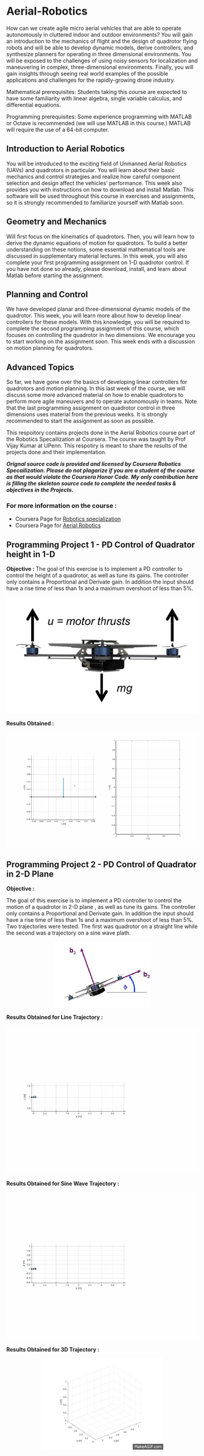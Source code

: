 # Aerial-Robotics

How can we create agile micro aerial vehicles that are able to operate autonomously in cluttered indoor and outdoor environments?  You will gain an introduction to the mechanics of flight and the design of quadrotor flying robots and will be able to develop dynamic models, derive controllers, and synthesize planners for operating in three dimensional environments.  You will be exposed to the challenges of using noisy sensors for localization and maneuvering in complex, three-dimensional environments.  Finally, you will gain insights through seeing real world examples of the possible applications and challenges for the rapidly-growing drone industry.

Mathematical prerequisites: Students taking this course are expected to have some familiarity with linear algebra, single variable calculus, and differential equations.

Programming prerequisites: Some experience programming with MATLAB or Octave is recommended (we will use MATLAB in this course.) MATLAB will require the use of a 64-bit computer.

## Introduction to Aerial Robotics

You will be introduced to the exciting field of Unmanned Aerial Robotics (UAVs) and quadrotors in particular. You will learn about their basic mechanics and control strategies and realize how careful component selection and design affect the vehicles' performance. This week also provides you with instructions on how to download and install Matlab. This software will be used throughout this course in exercises and assignments, so it is strongly recommended to familiarize yourself with Matlab soon.

## Geometry and Mechanics

Will first focus on the kinematics of quadrotors. Then, you will learn how to derive the dynamic equations of motion for quadrotors. To build a better understanding on these notions, some essential mathematical tools are discussed in supplementary material lectures. In this week, you will also complete your first programming assignment on 1-D quadrotor control. If you have not done so already, please download, install, and learn about Matlab before starting the assignment.

## Planning and Control

We have developed planar and three-dimensional dynamic models of the quadrotor. This week, you will learn more about how to develop linear controllers for these models. With this knowledge, you will be required to complete the second programming assignment of this course, which focuses on controlling the quadrotor in two dimensions. We encourage you to start working on the assignment soon. This week ends with a discussion on motion planning for quadrotors.

## Advanced Topics

So far, we have gone over the basics of developing linear controllers for quadrotors and motion planning. In this last week of the course, we will discuss some more advanced material on how to enable quadrotors to perform more agile maneuvers and to operate autonomously in teams. Note that the last programming assignment on quadrotor control in three dimensions uses material from the previous weeks. It is strongly recommended to start the assignment as soon as possible.

[//]: # (Image References)

[image1]:./Images/Project%201/1-D_Quadrotor.jpg
[image2]:./Images/Project%202/quad.jpg

This respoitory contains projects done in the  Aerial Robotics course part of the Robotics Specailization at Coursera. The course was  taught by Prof Vijay Kumar at UPenn. This respotiry is meant to share the results of the projects done and their implementation.

_**Orignal source code is provided and licensed by Coursera Robotics Specailization. Please do not plagarize if you are a student of the course as that would violate the Coursera Honor Code. My only contribution here is filling the skeleton source code to complete the needed tasks & objectives in the Projects.**_

### For more information on the course :

 * Coursera Page for [Robotics specialization](https://www.coursera.org/specializations/robotics) 
 * Coursera Page for [Aerial Robotics](https://www.coursera.org/learn/robotics-flight) 
 
## Programming Project 1 - PD Control of Quadrator height in 1-D

__**Objective :**__ The goal of  this exercise is  to implement a PD controller to control the height of a quadrotor, as well
as tune its gains. The controller only contains a Proportional and Derivate gain. In addition the input should
have a rise time of less than 1s and a maximum overshoot of less than 5%.
                                          
 <p align="center"><img src="./Images/Project%201/1-D_Quadrotor.jpg" /></p>

__**Results Obtained :**__

 <p align="center"><img src="./Images/Project%201/pdcontrol_1d.gif" /></p>


## Programming Project 2 - PD Control of Quadrator in 2-D Plane 

__**Objective :**__ 

The goal of  this exercise is  to implement a PD controller to control the motion of a quadrotor in 2-D plane , as well as tune its gains. The controller only contains a Proportional and Derivate gain. In addition the input should
have a rise time of less than 1s and a maximum overshoot of less than 5%. Two trajectories were tested. The first was quadrotor on a straight line while the second was a trajectory on a sine wave plath.

 <p align="center"><img src="./T-Images/Project%202/quad.jpg" /></p>
 
 
__**Results Obtained for Line Trajectory :**__

 <p align="center"><img src="./T-Images/Project%202/line_2d.gif" /></p>
 
 __**Results Obtained for Sine Wave Trajectory :**__

 <p align="center"><img src="./T-Images/Project%202/sine_2d.gif" /></p>
 
  __**Results Obtained for 3D Trajectory :**__
  
  <p align="center"><img src="./T-Images/Project%203/3d_trajectory.gif" /></p>
 
 
